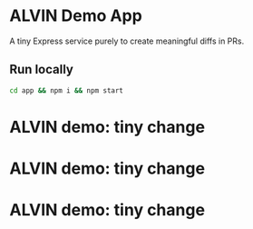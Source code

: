 # ALVIN Demo App

A tiny Express service purely to create meaningful diffs in PRs.

## Run locally
```bash
cd app && npm i && npm start
```

# ALVIN demo: tiny change

# ALVIN demo: tiny change

# ALVIN demo: tiny change
